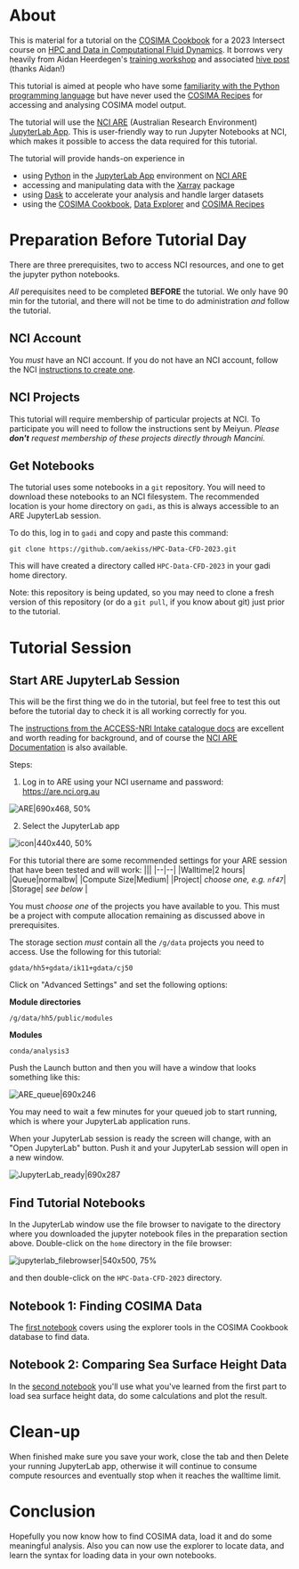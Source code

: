 # About

This is material for a tutorial on the [COSIMA Cookbook](https://github.com/COSIMA/cosima-cookbook) for a 2023 Intersect course on [HPC and Data in Computational Fluid Dynamics](https://intersect.org.au/education/collaborative-graduate-courses/3rd-collaborative-course/). It borrows very heavily from Aidan Heerdegen's [training workshop](https://github.com/ACCESS-Hive/cosima-training-workshop-2023) and associated [hive post](https://forum.access-hive.org.au/t/introduction-to-cosima-cookbook-data-explorer-and-access-nri-intake-catalog/1144) (thanks Aidan!)

This tutorial is aimed at people who have some [familiarity with the Python programming language](https://docs.python.org/3/tutorial/index.html) but have never used the [COSIMA Recipes](https://github.com/COSIMA/cosima-recipes) for accessing and analysing COSIMA model output.

The tutorial will use the [NCI ARE](https://opus.nci.org.au/display/Help/ARE+User+Guide) (Australian Research Environment) [JupyterLab App](https://opus.nci.org.au/display/Help/3.+JupyterLab+App). This is user-friendly way to run Jupyter Notebooks at NCI, which makes it possible to access the data required for this tutorial.

The tutorial will provide hands-on experience in
* using [Python](https://docs.python.org/3/tutorial/index.html) in the [JupyterLab App](https://opus.nci.org.au/display/Help/3.+JupyterLab+App) environment on [NCI ARE](https://opus.nci.org.au/display/Help/ARE+User+Guide)
* accessing and manipulating data with the [Xarray](https://docs.xarray.dev/en/stable/index.html) package
* using [Dask](https://www.dask.org/) to accelerate your analysis and handle larger datasets
* using the [COSIMA Cookbook](https://github.com/COSIMA/cosima-cookbook), [Data Explorer](https://cosima-recipes.readthedocs.io/en/latest/Tutorials/Using_Explorer_tools.html#Exploring-a-Cookbook-Database) and [COSIMA Recipes](https://github.com/COSIMA/cosima-recipes)

# Preparation Before Tutorial Day

There are three prerequisites, two to access NCI resources, and one to get the jupyter python notebooks.

*All* perequisites need to be completed **BEFORE** the tutorial. We only have 90 min for the tutorial, and there will not be time to do administration *and* follow the tutorial.

## NCI Account

You *must* have an NCI account. If you do not have an NCI account, follow the NCI [instructions to create one](https://opus.nci.org.au/display/Help/Setting+up+your+NCI+Account).

## NCI Projects 

This tutorial will require membership of particular projects at NCI. To participate you will need to follow the instructions sent by Meiyun. 
_Please **don't** request membership of these projects directly through Mancini._

<!--
This tutorial will require submitting a job to the NCI batch queuing system, so you need to be a member of a project that has a compute allocation. Without remaining compute allocation your submitted job will never run. Project `nf47` has been set up for this purpose - please check that you are a member at https://my.nci.org.au/mancini.
To access the data and COSIMA Cookbook you will need to **fill in the form emailed by Meiyun, before 5pm AEDT 4th Nov**. This will give you membership of projects `hh5`, `ik11` and `cj50`. Please _don't_ request membership of these projects directly through Mancini.
-->

## Get Notebooks

The tutorial uses some notebooks in a `git` repository. You will need to download these notebooks to an NCI filesystem. The recommended location is your home directory on `gadi`, as this is always accessible to an ARE JupyterLab session.

To do this, log in to `gadi` and copy and paste this command:
```
git clone https://github.com/aekiss/HPC-Data-CFD-2023.git
```
This will have created a directory called `HPC-Data-CFD-2023` in your gadi home directory. 

Note: this repository is being updated, so you may need to clone a fresh version of this repository (or do a `git pull`, if you know about git) just prior to the tutorial.

# Tutorial Session

## Start ARE JupyterLab Session

This will be the first thing we do in the tutorial, but feel free to test this out before the tutorial day to check it is all working correctly for you.

The [instructions from the ACCESS-NRI Intake catalogue docs](https://access-nri-intake-catalog.readthedocs.io/en/latest/usage/how.html#using-the-catalog-on-the-are) are excellent and worth reading for background, and of course the [NCI ARE Documentation](https://opus.nci.org.au/display/Help/ARE+User+Guide) is also available.

Steps:
1. Log in to ARE using your NCI username and password: https://are.nci.org.au

![ARE|690x468, 50%](https://global.discourse-cdn.com/business7/uploads/access1/optimized/1X/38691708aadd177bc3929710588bc1ed23907107_2_345x234.png)

2. Select the JupyterLab app

![icon|440x440, 50%](https://global.discourse-cdn.com/business7/uploads/access1/original/1X/d459475f86a3914789ea7eed0e3595786604b373.png)


For this tutorial there are some recommended settings for your ARE session that have been tested and will work:
|||
|--|--|
|Walltime|2 hours|
|Queue|normalbw|
|Compute Size|Medium|
|Project| *choose one, e.g. `nf47`*|
|Storage| *see below* |

You must *choose one* of the projects you have available to you. This must be a project with compute allocation remaining as discussed above in prerequisites.

The storage section *must* contain all the `/g/data` projects you need to access. Use the following for this tutorial:
```
gdata/hh5+gdata/ik11+gdata/cj50
```

Click on "Advanced Settings" and set the following options:

**Module directories**
```
/g/data/hh5/public/modules
```

**Modules**
```
conda/analysis3
```

Push the Launch button and then you will have a window that looks something like this:

![ARE_queue|690x246](https://global.discourse-cdn.com/business7/uploads/access1/optimized/1X/0c4be97188937a9867b9917ea4ea143f212d0e2c_2_690x246.png)

You may need to wait a few minutes for your queued job to start running, which is where your JupyterLab application runs.

When your JupyterLab session is ready the screen will change, with an "Open JupyterLab" button. Push it and your JupyterLab session will open in a new window.

![JupyterLab_ready|690x287](https://global.discourse-cdn.com/business7/uploads/access1/optimized/1X/b2aa0d0e4390936681865bcb3930dd693c564ee1_2_690x287.jpeg)


## Find Tutorial Notebooks

In the JupyterLab window use the file browser to navigate to the directory where you downloaded the jupyter notebook files in the preparation section above. Double-click on the `home` directory in the file browser:

![jupyterlab_filebrowser|540x500, 75%](https://global.discourse-cdn.com/business7/uploads/access1/optimized/1X/39ac6a14fa5b588a322e7f327839fa2dcf193ed6_2_405x375.png)

and then double-click on the `HPC-Data-CFD-2023` directory.

## Notebook 1: Finding COSIMA Data

The [first notebook](https://github.com/aekiss/HPC-Data-CFD-2023/blob/main/Finding_COSIMA_data.ipynb) covers using the explorer tools in the COSIMA Cookbook database to find data.

## Notebook 2: Comparing Sea Surface Height Data

In the [second notebook](https://github.com/aekiss/HPC-Data-CFD-2023/blob/main/Sea_level.ipynb) you'll use what you've learned from the first part to load sea surface height data, do some calculations and plot the result.

# Clean-up

When finished make sure you save your work, close the tab and then Delete your running JupyterLab app, otherwise it will continue to consume compute resources and eventually stop when it reaches the walltime limit.

# Conclusion

Hopefully you now know how to find COSIMA data, load it and do some meaningful analysis. Also you can now use the explorer to locate data, and learn the syntax for loading data in your own notebooks.

